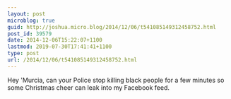 ```yaml
---
layout: post
microblog: true
guid: http://joshua.micro.blog/2014/12/06/t541085149312458752.html
post_id: 39579
date: 2014-12-06T15:22:07+1100
lastmod: 2019-07-30T17:41:41+1100
type: post
url: /2014/12/06/t541085149312458752.html
---
```

Hey 'Murcia, can your Police stop killing black people for a few minutes so some Christmas cheer can leak into my Facebook feed.
